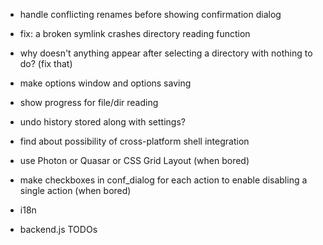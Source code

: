 * handle conflicting renames before showing confirmation dialog
* fix: a broken symlink crashes directory reading function
* why doesn't anything appear after selecting a directory with nothing to do? (fix that)
* make options window and options saving
* show progress for file/dir reading
* undo history stored along with settings?
* find about possibility of cross-platform shell integration
* use Photon or Quasar or CSS Grid Layout (when bored)
* make checkboxes in conf_dialog for each action to enable disabling a single action (when bored)
* i18n

* backend.js TODOs